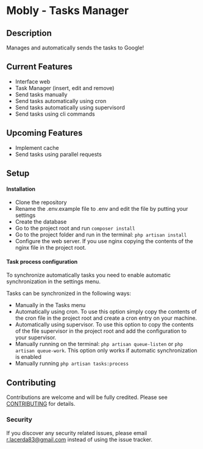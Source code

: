 # Mobly - Tasks Manager

## Description
Manages and automatically sends the tasks to Google!

## Current Features
- Interface web
- Task Manager (insert, edit and remove)
- Send tasks manually
- Send tasks automatically using cron
- Send tasks automatically using supervisord
- Send tasks using cli commands

## Upcoming Features
- Implement cache
- Send tasks using parallel requests

## Setup

#### Installation

- Clone the repository
- Rename the .env.example file to .env and edit the file by putting your settings
- Create the database
- Go to the project root and run `composer install`
- Go to the project folder and run in the terminal: `php artisan install`
- Configure the web server. If you use nginx copying the contents of the nginx file in the project root.

#### Task process configuration
To synchronize automatically tasks you need to enable automatic synchronization in the settings menu.

Tasks can be synchronized in the following ways:
- Manually in the Tasks menu
- Automatically using cron. To use this option simply copy the contents of the cron file in the project root and create a cron entry on your machine.
- Automatically using supervisor. To use this option to copy the contents of the file supervisor in the project root and add the configuration to your supervisor.
- Manually running on the terminal: `php artisan queue-listen` or `php artisan queue-work`. This option only works if automatic synchronization is enabled
- Manually running `php artisan tasks:process`

## Contributing
Contributions are welcome and will be fully credited. Please see [CONTRIBUTING](CONTRIBUTING.md) for details.

### Security
If you discover any security related issues, please email r.lacerda83@gmail.com instead of using the issue tracker.